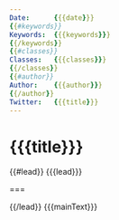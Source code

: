 ```yaml
---
Date:      {{{date}}}
{{#keywords}}
Keywords:  {{{keywords}}}
{{/keywords}}
{{#classes}}
Classes:   {{{classes}}}
{{/classes}}
{{#author}}
Author:    {{{author}}}
{{/author}}
Twitter:   {{{title}}}
---
```


{{{title}}}
=========

{{#lead}}
{{{lead}}}

===

{{/lead}}
{{{mainText}}}
